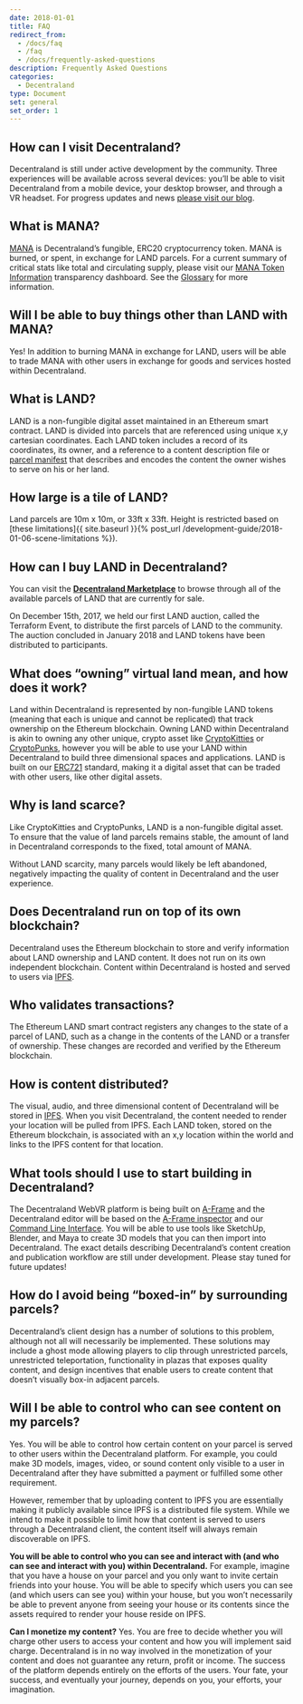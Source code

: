 ```yaml
---
date: 2018-01-01
title: FAQ
redirect_from:
  - /docs/faq
  - /faq
  - /docs/frequently-asked-questions
description: Frequently Asked Questions
categories:
  - Decentraland
type: Document
set: general
set_order: 1
---
```


## How can I visit Decentraland?

Decentraland is still under active development by the community. Three experiences will be available across several devices: you’ll be able to visit Decentraland from a mobile device, your desktop browser, and through a VR headset. For progress updates and news [please visit our blog](https://blog.decentraland.org/).

## What is MANA?

[MANA](https://etherscan.io/token/decentraland) is Decentraland’s fungible, ERC20 cryptocurrency token. MANA is burned, or spent, in exchange for LAND parcels. For a current summary of critical stats like total and circulating supply, please visit our [MANA Token Information](https://transparency.decentraland.org/) transparency dashboard. See the [Glossary](https://docs.decentraland.org/decentraland/glossary/) for more information.

## Will I be able to buy things other than LAND with MANA?

Yes! In addition to burning MANA in exchange for LAND, users will be able to trade MANA with other users in exchange for goods and services hosted within Decentraland.

## What is LAND?

LAND is a non-fungible digital asset maintained in an Ethereum smart contract. LAND is divided into parcels that are referenced using unique x,y cartesian coordinates. Each LAND token includes a record of its coordinates, its owner, and a reference to a content description file or [parcel manifest](https://github.com/decentraland/proposals/blob/master/dsp/0020.mediawiki) that describes and encodes the content the owner wishes to serve on his or her land.

## How large is a tile of LAND?

Land parcels are 10m x 10m, or 33ft x 33ft. Height is restricted based on [these limitations]{{ site.baseurl }}{% post_url /development-guide/2018-01-06-scene-limitations %}).

## How can I buy LAND in Decentraland?

You can visit the **[Decentraland Marketplace](https://market.decentraland.org)** to browse through all of the available parcels of LAND that are currently for sale.

On December 15th, 2017, we held our first LAND auction, called the Terraform Event, to distribute the first parcels of LAND to the community. The auction concluded in January 2018 and LAND tokens have been distributed to participants.

## What does “owning” virtual land mean, and how does it work?

Land within Decentraland is represented by non-fungible LAND tokens (meaning that each is unique and cannot be replicated) that track ownership on the Ethereum blockchain. Owning LAND within Decentraland is akin to owning any other unique, crypto asset like [CryptoKitties](https://www.cryptokitties.co/) or [CryptoPunks](https://www.larvalabs.com/cryptopunks), however you will be able to use your LAND within Decentraland to build three dimensional spaces and applications. LAND is
built on our [ERC721](https://github.com/decentraland/erc721) standard, making it a digital asset that can be traded with other users, like other digital assets.

## Why is land scarce?

Like CryptoKitties and CryptoPunks, LAND is a non-fungible digital asset. To ensure that the value of land parcels remains stable, the amount of land in Decentraland corresponds to the fixed, total amount of MANA.

Without LAND scarcity, many parcels would likely be left abandoned, negatively impacting the quality of content in Decentraland and the user experience.

## Does Decentraland run on top of its own blockchain?

Decentraland uses the Ethereum blockchain to store and verify information about LAND ownership and LAND content. It does not run on its own independent blockchain. Content within Decentraland is hosted and served to users via [IPFS](https://ipfs.io/).

## Who validates transactions?

The Ethereum LAND smart contract registers any changes to the state of a parcel of LAND, such as a change in the contents of the LAND or a transfer of ownership. These changes are recorded and verified by the Ethereum blockchain.

## How is content distributed?

The visual, audio, and three dimensional content of Decentraland will be stored in [IPFS](https://ipfs.io/). When you visit Decentraland, the content needed to render your location will be pulled from IPFS. Each LAND token, stored on the Ethereum blockchain, is associated with an x,y location within the world and links to the IPFS content for that location.

## What tools should I use to start building in Decentraland?

The Decentraland WebVR platform is being built on [A-Frame](https://aframe.io/) and the Decentraland editor will be based on the [A-Frame inspector](https://github.com/aframevr/aframe-inspector) and our [Command Line Interface](doc:command-line-interface). You will be able to use tools like SketchUp, Blender, and Maya to create 3D models that you can then import into Decentraland. The exact details describing Decentraland’s content creation and publication workflow are still under
development. Please stay tuned for future updates!

## How do I avoid being “boxed-in” by surrounding parcels?

Decentraland’s client design has a number of solutions to this problem, although not all will necessarily be implemented. These solutions may include a ghost mode allowing players to clip through unrestricted parcels, unrestricted teleportation, functionality in plazas that exposes quality content, and design incentives that enable users to create content that doesn’t visually box-in adjacent parcels.

## Will I be able to control who can see content on my parcels?

Yes. You will be able to control how certain content on your parcel is served to other users within the Decentraland platform. For example, you could make 3D models, images, video, or sound content only visible to a user in Decentraland after they have submitted a payment or fulfilled some other requirement.

However, remember that by uploading content to IPFS you are essentially making it publicly available since IPFS is a distributed file system. While we intend to make it possible to limit how that content is served to users through a Decentraland client, the content itself will always remain discoverable on IPFS.

**You will be able to control who you can see and interact with (and who can see and interact with you) within Decentraland.** For example, imagine that you have a house on your parcel and you only want to invite certain friends into your house. You will be able to specify which users you can see (and which users can see you) within your house, but you won’t necessarily be able to prevent anyone from seeing your house or its contents since the assets required to render your house reside on IPFS.

**Can I monetize my content?**
Yes. You are free to decide whether you will charge other users to access your content and how you will implement said charge. Decentraland is in no way involved in the monetization of your content and does not guarantee any return, profit or income. The success of the platform depends entirely on the efforts of the users. Your fate, your success, and eventually your journey, depends on you, your efforts, your imagination.

